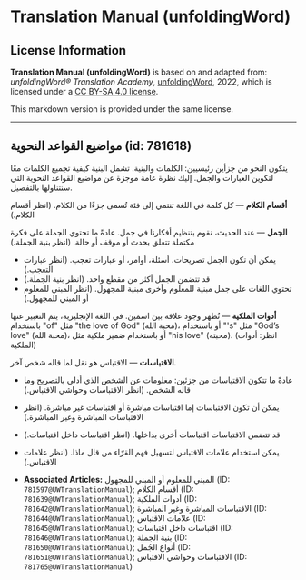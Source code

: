 # Translation Manual (unfoldingWord)

## License Information

**Translation Manual (unfoldingWord)** is based on and adapted from: _unfoldingWord® Translation Academy_, [unfoldingWord](https://unfoldingword.org/utw), 2022, which is licensed under a [CC BY-SA 4.0 license](https://creativecommons.org/licenses/by-sa/4.0/legalcode.en).

This markdown version is provided under the same license.



--------------------------------

## مواضيع القواعد النحوية (id: 781618)

يتكون النحو من جزأين رئيسيين: الكلمات والبنية. تشمل البنية كيفية تجميع الكلمات معًا لتكوين العبارات والجمل. إليك نظرة عامة موجزة عن مواضيع القواعد النحوية التي سنتناولها بالتفصيل.

**أقسام الكلام** — كل كلمة في اللغة تنتمي إلى فئة تُسمى جزءًا من الكلام. (انظر أقسام الكلام.)

**الجمل** — عند الحديث، نقوم بتنظيم أفكارنا في جمل. عادةً ما تحتوي الجملة على فكرة مكتملة تتعلق بحدث أو موقف أو حالة. (انظر بنية الجملة.)

* يمكن أن تكون الجمل تصريحات، أسئلة، أوامر، أو عبارات تعجب. (انظر عبارات التعجب.)
* قد تتضمن الجمل أكثر من مقطع واحد. (انظر بنية الجملة.)
* تحتوي اللغات على جمل مبنية للمعلوم وأخرى مبنية للمجهول. (انظر المبني للمعلوم أو المبني للمجهول.)

 **أدوات الملكية** — تُظهر وجود علاقة بين اسمين. في اللغة الإنجليزية، يتم التعبير عنها باستخدام "of" مثل "the love of God" (محبة الله)، أو باستخدام "'s" مثل "God’s love" (محبة الله)، أو باستخدام ضمير ملكية مثل "his love" (محبته). (انظر: أدوات الملكية)

**الاقتباسات** — الاقتباس هو نقل لما قاله شخص آخر.

* عادةً ما تتكون الاقتباسات من جزئين: معلومات عن الشخص الذي أدلى بالتصريح وما قاله الشخص. (انظر الاقتباسات وحواشي الاقتباس.)
* يمكن أن تكون الاقتباسات إما اقتباسات مباشرة أو اقتباسات غير مباشرة. (انظر الاقتباسات المباشرة وغير المباشرة.)
* قد تتضمن الاقتباسات اقتباسات أخرى بداخلها. (انظر اقتباسات داخل اقتباسات.)
* يمكن استخدام علامات الاقتباس لتسهيل فهم القرّاء من قال ماذا. (انظر علامات الاقتباس.)

* **Associated Articles:** المبني للمعلوم أو المبني للمجهول (ID: `781597@UWTranslationManual`); أقسام الكلام (ID: `781639@UWTranslationManual`); أدوات الملكية (ID: `781642@UWTranslationManual`); الاقتباسات المباشرة وغير المباشرة (ID: `781644@UWTranslationManual`); علامات الاقتباس  (ID: `781645@UWTranslationManual`); اقتباسات داخل اقتباسات (ID: `781646@UWTranslationManual`); بنية الجملة (ID: `781650@UWTranslationManual`); أنواع الجُمل (ID: `781651@UWTranslationManual`); الاقتباسات وحواشي الاقتباس (ID: `781765@UWTranslationManual`)

